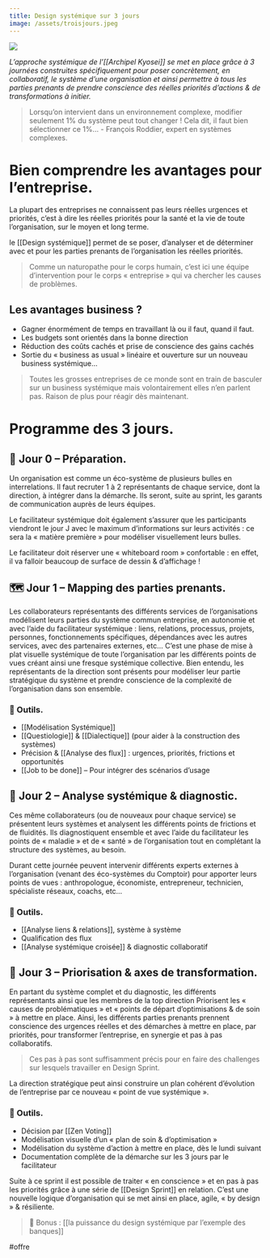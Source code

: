 ```yaml
---
title: Design systémique sur 3 jours
image: /assets/troisjours.jpeg
---
```


![]({{page.image}})

*L’approche systémique de l'[[Archipel Kyosei]] se met en place grâce à 3 journées construites spécifiquement pour poser concrètement, en collaboratif, le système d’une organisation et ainsi permettre à tous les parties prenants de prendre conscience des réelles priorités d’actions & de transformations à initier.*

> Lorsqu’on intervient dans un environnement complexe, modifier seulement 1% du système peut tout changer ! Cela dit, il faut bien sélectionner ce 1%… - François Roddier, expert en systèmes complexes.

# Bien comprendre les avantages pour l’entreprise.

La plupart des entreprises ne connaissent pas leurs réelles urgences et priorités, c’est à dire les réelles priorités pour la santé et la vie de toute l’organisation, sur le moyen et long terme.

le [[Design systémique]] permet de se poser, d’analyser et de déterminer avec et pour les parties prenants de l’organisation les réelles priorités.

> Comme un naturopathe pour le corps humain, c’est ici une équipe d’intervention pour le corps « entreprise » qui va chercher les causes de problèmes.

## Les avantages business ?

- Gagner énormément de temps en travaillant là ou il faut, quand il faut.
- Les budgets sont orientés dans la bonne direction
- Réduction des coûts cachés et prise de conscience des gains cachés
- Sortie du « business as usual » linéaire et ouverture sur un nouveau business systémique…

> Toutes les grosses entreprises de ce monde sont en train de basculer sur un business systémique mais volontairement elles n’en parlent pas. Raison de plus pour réagir dès maintenant.

# Programme des 3 jours.

## 📆 Jour 0 – Préparation.

Un organisation est comme un éco-système de plusieurs bulles en interrelations. Il faut recruter 1 à 2 représentants de chaque service, dont la direction, à intégrer dans la démarche. Ils seront, suite au sprint, les garants de communication auprès de leurs équipes.

Le facilitateur systémique doit également s’assurer que les participants viendront le jour J avec le maximum d’informations sur leurs activités : ce sera la « matière première » pour modéliser visuellement leurs bulles.

Le facilitateur doit réserver une « whiteboard room » confortable : en effet, il va falloir beaucoup de surface de dessin & d’affichage !

## 🗺️ Jour 1 – Mapping des parties prenants.

Les collaborateurs représentants des différents services de l’organisations modélisent leurs parties du système commun entreprise, en autonomie et avec l’aide du facilitateur systémique : liens, relations, processus, projets, personnes, fonctionnements spécifiques, dépendances avec les autres services, avec des partenaires externes, etc… C’est une phase de mise à plat visuelle systémique de toute l’organisation par les différents points de vues créant ainsi une fresque systémique collective. Bien entendu, les représentants de la direction sont présents pour modéliser leur partie stratégique du système et prendre conscience de la complexité de l’organisation dans son ensemble.

### 🧰 Outils.

- [[Modélisation Systémique]]
- [[Questiologie]] & [[Dialectique]] (pour aider à la construction des systèmes)
- Précision & [[Analyse des flux]] : urgences, priorités, frictions et opportunités
- [[Job to be done]] – Pour intégrer des scénarios d’usage

## 👀 Jour 2 – Analyse systémique & diagnostic.

Ces même collaborateurs (ou de nouveaux pour chaque service) se présentent leurs systèmes et analysent les différents points de frictions et de fluidités. Ils diagnostiquent ensemble et avec l’aide du facilitateur les points de « maladie » et de « santé » de l’organisation tout en complétant la structure des systèmes, au besoin.

Durant cette journée peuvent intervenir différents experts externes à l’organisation (venant des éco-systèmes du Comptoir) pour apporter leurs points de vues : anthropologue, économiste, entrepreneur, technicien, spécialiste réseaux, coachs, etc…

### 🧰 Outils.

- [[Analyse liens & relations]], système à système
- Qualification des flux
- [[Analyse systémique croisée]] & diagnostic collaboratif


## 🧠 Jour 3 – Priorisation & axes de transformation.

En partant du système complet et du diagnostic, les différents représentants ainsi que les membres de la top direction Priorisent les « causes de problématiques » et « points de départ d’optimisations & de soin » à mettre en place. Ainsi, les différents parties prenants prennent conscience des urgences réelles et des démarches à mettre en place, par priorités, pour transformer l’entreprise, en synergie et pas à pas collaboratifs.

> Ces pas à pas sont suffisamment précis pour en faire des challenges sur lesquels travailler en Design Sprint.

La direction stratégique peut ainsi construire un plan cohérent d’évolution de l’entreprise par ce nouveau « point de vue systémique ».

### 🧰 Outils.

- Décision par [[Zen Voting]]
- Modélisation visuelle d’un « plan de soin & d’optimisation »
- Modélisation du système d’action à mettre en place, dès le lundi suivant
- Documentation complète de la démarche sur les 3 jours par le facilitateur

Suite à ce sprint il est possible de traiter « en conscience » et en pas à pas les priorités grâce à une série de [[Design Sprint]] en relation. C’est une nouvelle logique d’organisation qui se met ainsi en place, agile, « by design » & résiliente.

> 🚀 Bonus : [[la puissance du design systémique par l’exemple des banques]]

#offre

